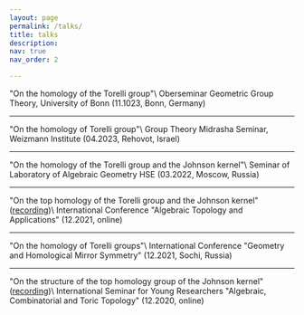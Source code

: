 ```yaml
---
layout: page
permalink: /talks/
title: talks
description:
nav: true
nav_order: 2  

---
```


"On the homology of the Torelli group"\\
Oberseminar Geometric Group Theory, University of Bonn (11.1023, Bonn, Germany)

---

"On the homology of Torelli group"\\
Group Theory Midrasha Seminar, Weizmann Institute (04.2023, Rehovot, Israel)

---

"On the homology of the Torelli group and the Johnson kernel"\\
Seminar of Laboratory of Algebraic Geometry HSE (03.2022, Moscow, Russia)

___

"On the top homology of the Torelli group and the Johnson kernel" ([recording](https://www.mathnet.ru/php/presentation.phtml?option_lang=rus&presentid=33637))\\
International Conference "Algebraic Topology and Applications" (12.2021, online)

---

"On the homology of Torelli groups"\\
International Conference "Geometry and Homological Mirror Symmetry" (12.2021, Sochi, Russia)

---

"On the structure of the top homology group of the Johnson kernel" ([recording](https://www.mathnet.ru/php/presentation.phtml?option_lang=rus&presentid=29229))\\
International Seminar for Young Researchers "Algebraic, Combinatorial and Toric Topology" (12.2020, online)


